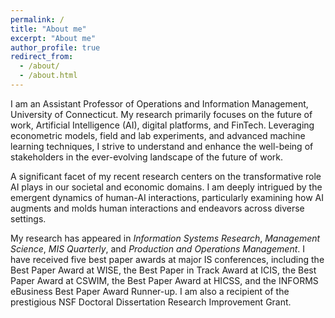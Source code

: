 ```yaml
---
permalink: /
title: "About me"
excerpt: "About me"
author_profile: true
redirect_from: 
  - /about/
  - /about.html
---
```


I am an Assistant Professor of Operations and Information Management, University of Connecticut. My research primarily focuses on the future of work,  Artificial Intelligence (AI), digital platforms, and FinTech. Leveraging econometric models, field and lab experiments, and advanced machine learning techniques, I strive to understand and enhance the well-being of stakeholders in the ever-evolving landscape of the future of work. 

A significant facet of my recent research centers on the transformative role AI plays in our societal and economic domains. I am deeply intrigued by the emergent dynamics of human-AI interactions, particularly examining how AI augments and molds human interactions and endeavors across diverse settings.

My research has appeared in  *Information Systems Research*, *Management Science*, *MIS Quarterly*, and *Production and Operations Management*. I have received five best paper awards at major IS conferences, including the Best Paper Award at WISE, the Best Paper in Track Award at ICIS, the Best Paper Award at CSWIM, the Best Paper Award at HICSS, and the INFORMS eBusiness Best Paper Award Runner-up. I am also a recipient of the prestigious NSF Doctoral Dissertation Research Improvement Grant.   


